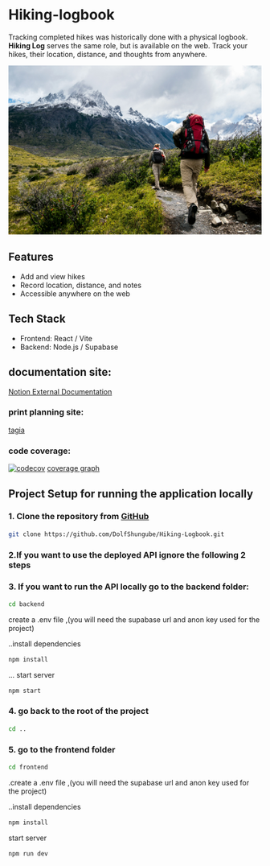 # Hiking-logbook

Tracking completed hikes was historically done with a physical logbook. **Hiking Log** serves the same role, but is available on the web. Track your hikes, their location, distance, and thoughts from anywhere.

![Hiking Log Screenshot](frontend/src/assets/hiking.jpg)

## Features
- Add and view hikes
- Record location, distance, and notes
- Accessible anywhere on the web

## Tech Stack
- Frontend: React / Vite 
- Backend: Node.js / Supabase 

## documentation site:
[Notion External Documentation](https://www.notion.so/Hiking-logbook-2528687957a4803eb460fec9b6d35ae2)

### print planning site:
[tagia](https://tree.taiga.io/project/noblewolf-hiking-logbook)
### code coverage:
[![codecov](https://codecov.io/gh/DolfShungube/Hiking-Logbook/branch/master/graph/badge.svg)](https://codecov.io/gh/DolfShungube/Hiking-Logbook)
[coverage graph](https://codecov.io/gh/DolfShungube/Hiking-Logbook/graphs/sunburst.svg?token=3IHG16fCjK)

## Project Setup for running the application locally

### 1. Clone the repository from [GitHub](https://github.com/DolfShungube/Hiking-Logbook.git)

```bash
git clone https://github.com/DolfShungube/Hiking-Logbook.git
```

### 2.If you want to use the deployed API ignore the following 2 steps


### 3. If you want to run the API locally go to the backend folder:
```bash
cd backend
```
  create a .env file ,(you will need the supabase url and anon key used for the project)

  ..install dependencies
```bash
npm install
```
  ... start server
```bash
npm start
```
### 4. go back to the root of the project
```bash
cd ..
```

### 5. go to the frontend folder
```bash
cd frontend
```
.create a .env file ,(you will need the supabase url and anon key used for the project)

..install dependencies
```bash
npm install
```
 start server
```bash
npm run dev
```
